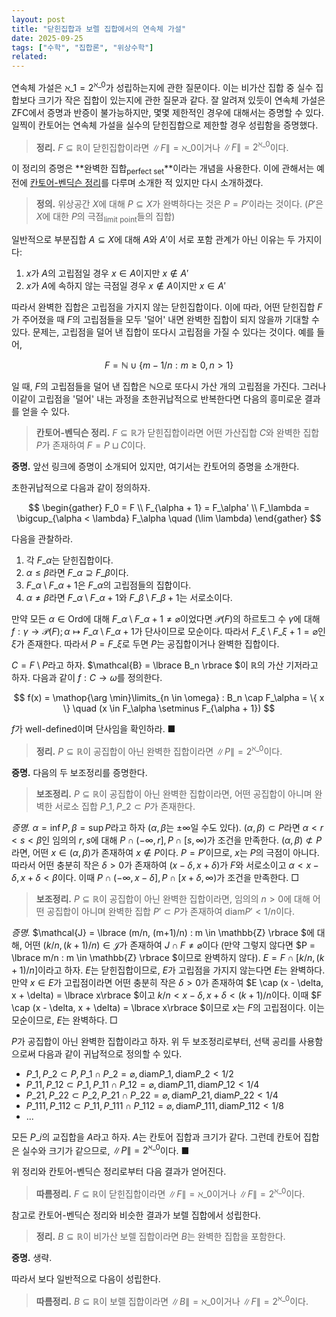 ```yaml
---
layout: post
title: "닫힌집합과 보렐 집합에서의 연속체 가설"
date: 2025-09-25
tags: ["수학", "집합론", "위상수학"]
related:
---
```


연속체 가설은 $\aleph\_1 = 2^{\aleph\_0}$가 성립하는지에 관한 질문이다. 이는 비가산 집합 중 실수 집합보다 크기가 작은 집합이 있는지에 관한 질문과 같다. 잘 알려져 있듯이 연속체 가설은 ZFC에서 증명과 반증이 불가능하지만, 몇몇 제한적인 경우에 대해서는 증명할 수 있다. 일찍이 칸토어는 연속체 가설을 실수의 닫힌집합으로 제한할 경우 성립함을 증명했다.

> **정리.** $F \subseteq \mathbb{R}$이 닫힌집합이라면 $\|F\| = \aleph\_0$이거나 $\|F\| = 2^{\aleph\_0}$이다.

이 정리의 증명은 **완벽한 집합<sub>perfect set</sub>**이라는 개념을 사용한다. 이에 관해서는 예전에 [칸토어-벤딕슨 정리](https://dimenerno.github.io/2024/12/25/Cantor-Bendixson)를 다루며 소개한 적 있지만 다시 소개하겠다.

> **정의.** 위상공간 $X$에 대해 $P \subseteq X$가 완벽하다는 것은 $P = P'$이라는 것이다. ($P'$은 $X$에 대한 $P$의 극점<sub>limit point</sub>들의 집합)

일반적으로 부분집합 $A \subseteq X$에 대해 $A$와 $A'$이 서로 포함 관계가 아닌 이유는 두 가지이다:

1. $x$가 $A$의 고립점일 경우 $x \in A$이지만 $x \notin A'$
2. $x$가 $A$에 속하지 않는 극점일 경우 $x \notin A$이지만 $x \in A'$

따라서 완벽한 집합은 고립점을 가지지 않는 닫힌집합이다. 이에 따라, 어떤 닫힌집합 $F$가 주어졌을 때 $F$의 고립점들을 모두 '덜어' 내면 완벽한 집합이 되지 않을까 기대할 수 있다. 문제는, 고립점을 덜어 낸 집합이 또다시 고립점을 가질 수 있다는 것이다. 예를 들어,

$$
F = \mathbb{N} \cup \lbrace  m - 1/n : m \geq 0, n > 1 \rbrace
$$

일 때, $F$의 고립점들을 덜어 낸 집합은 $\mathbb{N}$으로 또다시 가산 개의 고립점을 가진다. 그러나 이같이 고립점을 '덜어' 내는 과정을 초한귀납적으로 반복한다면 다음의 흥미로운 결과를 얻을 수 있다.

> **칸토어-벤딕슨 정리.** $F \subseteq \mathbb{R}$가 닫힌집합이라면 어떤 가산집합 $C$와 완벽한 집합 $P$가 존재하여 $F = P \sqcup C$이다.

**증명.** 앞선 링크에 증명이 소개되어 있지만, 여기서는 칸토어의 증명을 소개한다.

초한귀납적으로 다음과 같이 정의하자.

$$
\begin{gather}
F_0 = F \\
F_{\alpha + 1} = F_\alpha' \\
F_\lambda = \bigcup_{\alpha < \lambda} F_\alpha \quad (\lim \lambda)
\end{gather}
$$

다음을 관찰하라.

1. 각 $F\_\alpha$는 닫힌집합이다.
2. $\alpha \leq \beta$라면 $F\_\alpha \supseteq F\_\beta$이다.
3. $F\_\alpha \setminus F\_{\alpha + 1}$은 $F\_\alpha$의 고립점들의 집합이다.
4. $\alpha \neq \beta$라면 $F\_{\alpha} \setminus F\_{\alpha + 1}$와 $F\_{\beta} \setminus F\_{\beta+1}$는 서로소이다.

만약 모든 $\alpha \in \mathrm{Ord}$에 대해 $F\_{\alpha} \setminus F\_{\alpha+1} \neq \varnothing$이었다면 $\mathcal{P}(F)$의 하르토그 수 $\gamma$에 대해 $f : \gamma \to \mathcal{P}(F); \alpha \mapsto F\_{\alpha} \setminus F\_{\alpha + 1}$가 단사이므로 모순이다. 따라서 $F\_{\xi} \setminus F\_{\xi+1} = \varnothing$인 $\xi$가 존재한다. 따라서 $P = F\_\xi$로 두면 $P$는 공집합이거나 완벽한 집합이다.

$C = F \setminus P$라고 하자. $\mathcal{B} = \lbrace  B\_n \rbrace $이 $\mathbb{R}$의 가산 기저라고 하자. 다음과 같이 $f: C \to \omega$를 정의한다.

$$
f(x) = \mathop{\arg \min}\limits_{n \in \omega} : B_n \cap F_\alpha = \{ x \} \quad (x \in F_\alpha \setminus F_{\alpha + 1})
$$

$f$가 well-defined이며 단사임을 확인하라. ■

> **정리.** $P \subseteq \mathbb{R}$이 공집합이 아닌 완벽한 집합이라면 $\|P\| = 2^{\aleph\_0}$이다.

**증명.** 다음의 두 보조정리를 증명한다.

> **보조정리.** $P \subseteq \mathbb{R}$이 공집합이 아닌 완벽한 집합이라면, 어떤 공집합이 아니며 완벽한 서로소 집합 $P\_1, P\_2 \subset P$가 존재한다.

_증명._ $\alpha = \inf P, \beta = \sup P$라고 하자 ($\alpha, \beta$는 $\pm \infty$일 수도 있다). $(\alpha, \beta) \subset P$라면 $\alpha < r < s < \beta$인 임의의 $r, s$에 대해 $P \cap (-\infty, r], P \cap [s, \infty)$가 조건을 만족한다. $(\alpha, \beta) \not\subset P$라면, 어떤 $x \in (\alpha, \beta)$가 존재하여 $x \notin P$이다. $P = P'$이므로, $x$는 $P$의 극점이 아니다. 따라서 어떤 충분히 작은 $\delta > 0$가 존재하여 $(x - \delta, x + \delta)$가 $F$와 서로소이고 $\alpha < x - \delta, x + \delta < \beta$이다. 이때 $P \cap (-\infty, x - \delta], P \cap [x + \delta, \infty)$가 조건을 만족한다. □

> **보조정리.** $P \subseteq \mathbb{R}$이 공집합이 아닌 완벽한 집합이라면, 임의의 $n > 0$에 대해 어떤 공집합이 아니며 완벽한 집합 $P' \subset P$가 존재하여 $\mathrm{diam} P' < 1/n$이다.

_증명._ $\mathcal{J} = \lbrace  (m/n, (m+1)/n) : m \in \mathbb{Z} \rbrace $에 대해, 어떤 $(k/n, (k+1)/n) \in \mathcal{J}$가 존재하여 $J \cap F \neq \varnothing$이다 (만약 그렇지 않다면 $P = \lbrace  m/n : m \in \mathbb{Z} \rbrace $이므로 완벽하지 않다). $E = F \cap [k/n, (k+1)/n]$이라고 하자. $E$는 닫힌집합이므로, $E$가 고립점을 가지지 않는다면 $E$는 완벽하다. 만약 $x \in E$가 고립점이라면 어떤 충분히 작은 $\delta > 0$가 존재하여 $E \cap (x - \delta, x + \delta) = \lbrace  x\rbrace $이고 $k/n < x - \delta, x + \delta < (k + 1)/n$이다. 이때 $F \cap (x - \delta, x + \delta) = \lbrace  x\rbrace $이므로 $x$는 $F$의 고립점이다. 이는 모순이므로, $E$는 완벽하다. □

$P$가 공집합이 아닌 완벽한 집합이라고 하자. 위 두 보조정리로부터, 선택 공리를 사용함으로써 다음과 같이 귀납적으로 정의할 수 있다.

- $P\_1, P\_2 \subset P, P\_1 \cap P\_2 = \varnothing, \mathrm{diam} P\_1, \mathrm{diam} P\_2 < 1/2$
- $P\_{11}, P\_{12} \subset P\_1, P\_{11} \cap P\_{12} = \varnothing, \mathrm{diam} P\_{11}, \mathrm{diam} P\_{12} < 1/4$
- $P\_{21}, P\_{22} \subset P\_2, P\_{21} \cap P\_{22} = \varnothing, \mathrm{diam} P\_{21}, \mathrm{diam} P\_{22} < 1/4$
- $P\_{111}, P\_{112} \subset P\_{11}, P\_{111} \cap P\_{112} = \varnothing, \mathrm{diam} P\_{111}, \mathrm{diam} P\_{112} < 1/8$
- ...

모든 $P\_i$의 교집합을 $A$라고 하자. $A$는 칸토어 집합과 크기가 같다. 그런데 칸토어 집합은 실수와 크기가 같으므로, $\|P\| = 2^{\aleph\_0}$이다. ■

위 정리와 칸토어-벤딕슨 정리로부터 다음 결과가 얻어진다.

> **따름정리.** $F \subseteq \mathbb{R}$이 닫힌집합이라면 $\|F\| = \aleph\_0$이거나 $\|F\| = 2^{\aleph\_0}$이다.

참고로 칸토어-벤딕슨 정리와 비슷한 결과가 보렐 집합에서 성립한다.

> **정리.** $B \subseteq \mathbb{R}$이 비가산 보렐 집합이라면 $B$는 완벽한 집합을 포함한다.

**증명.** 생략.

따라서 보다 일반적으로 다음이 성립한다.

> **따름정리.** $B \subseteq \mathbb{R}$이 보렐 집합이라면 $\|B\| = \aleph\_0$이거나 $\|F\| = 2^{\aleph\_0}$이다.
